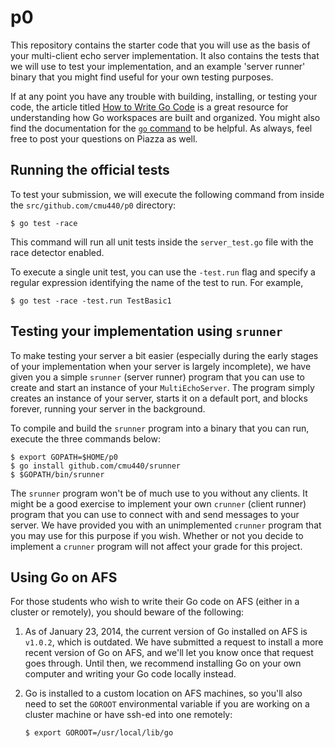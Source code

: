 p0
==

This repository contains the starter code that you will use as the basis of your multi-client
echo server implementation. It also contains the tests that we will use to test your implementation,
and an example 'server runner' binary that you might find useful for your own testing purposes.

If at any point you have any trouble with building, installing, or testing your code, the article
titled [How to Write Go Code](http://golang.org/doc/code.html) is a great resource for understanding
how Go workspaces are built and organized. You might also find the documentation for the
[`go` command](http://golang.org/cmd/go/) to be helpful. As always, feel free to post your questions
on Piazza as well.

## Running the official tests

To test your submission, we will execute the following command from inside the
`src/github.com/cmu440/p0` directory:

```
$ go test -race
```

This command will run all unit tests inside the `server_test.go` file with the race detector enabled.

To execute a single unit test, you can use the `-test.run` flag and specify a regular expression
identifying the name of the test to run. For example,

```
$ go test -race -test.run TestBasic1
```

## Testing your implementation using `srunner`

To make testing your server a bit easier (especially during the early stages of your implementation
when your server is largely incomplete), we have given you a simple `srunner` (server runner)
program that you can use to create and start an instance of your `MultiEchoServer`. The program
simply creates an instance of your server, starts it on a default port, and blocks forever,
running your server in the background.

To compile and build the `srunner` program into a binary that you can run, execute the three
commands below:

```
$ export GOPATH=$HOME/p0
$ go install github.com/cmu440/srunner
$ $GOPATH/bin/srunner
```

The `srunner` program won't be of much use to you without any clients. It might be a good exercise
to implement your own `crunner` (client runner) program that you can use to connect with and send
messages to your server. We have provided you with an unimplemented `crunner` program that you may
use for this purpose if you wish. Whether or not you decide to implement a `crunner` program will not
affect your grade for this project.

## Using Go on AFS

For those students who wish to write their Go code on AFS (either in a cluster or remotely), you should
beware of the following:

1. As of January 23, 2014, the current version of Go installed on AFS is `v1.0.2`, which is outdated.
   We have submitted a request to install a more recent version of Go on AFS, and we'll let you know
   once that request goes through. Until then, we recommend installing Go on your own computer and
   writing your Go code locally instead.

2. Go is installed to a custom location on AFS machines, so you'll also need to set the `GOROOT`
   environmental variable if you are working on a cluster machine or have ssh-ed into one remotely:

    ```
    $ export GOROOT=/usr/local/lib/go
    ```
